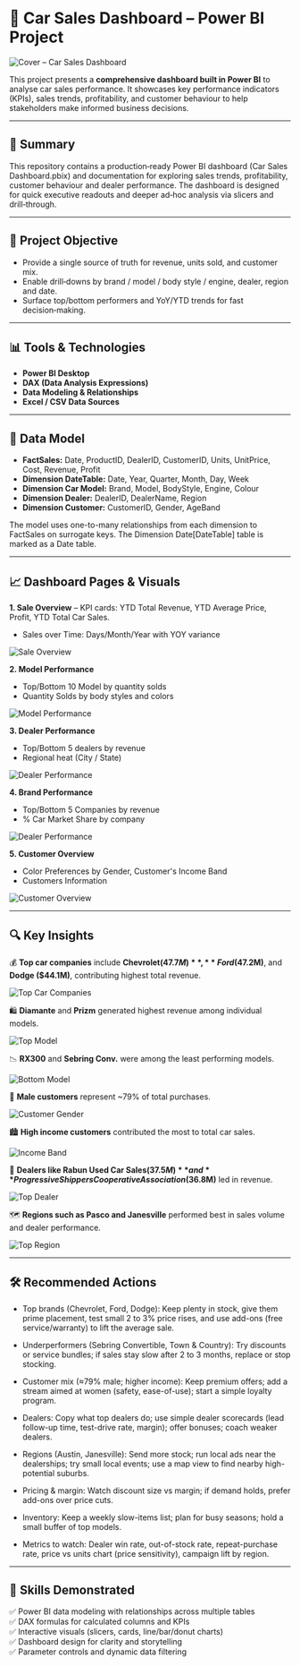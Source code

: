 # 🚗 Car Sales Dashboard – Power BI Project
![Cover – Car Sales Dashboard](assets/sales-overtime.png)

This project presents a **comprehensive dashboard built in Power BI** to analyse car sales performance. It showcases key performance indicators (KPIs), sales trends, profitability, and customer behaviour to help stakeholders make informed business decisions. 

---

## 📌 Summary

This repository contains a production‑ready Power BI dashboard (Car Sales Dashboard.pbix) and documentation for exploring sales trends, profitability, customer behaviour and dealer performance. The dashboard is designed for quick executive readouts and deeper ad‑hoc analysis via slicers and drill‑through.

---

## 🎯 Project Objective

- Provide a single source of truth for revenue, units sold, and customer mix.
- Enable drill‑downs by brand / model / body style / engine, dealer, region and date.
- Surface top/bottom performers and YoY/YTD trends for fast decision‑making.

---

## 📊 Tools & Technologies

- **Power BI Desktop**  
- **DAX (Data Analysis Expressions)**  
- **Data Modeling & Relationships**  
- **Excel / CSV Data Sources**

---

## 🧩 Data Model 

- **FactSales:** Date, ProductID, DealerID, CustomerID, Units, UnitPrice, Cost, Revenue, Profit
- **Dimension DateTable:** Date, Year, Quarter, Month, Day, Week
- **Dimension Car Model:** Brand, Model, BodyStyle, Engine, Colour
- **Dimension Dealer:** DealerID, DealerName, Region
- **Dimension Customer:** CustomerID, Gender, AgeBand

The model uses one-to-many relationships from each dimension to FactSales on surrogate keys. The Dimension Date[DateTable] table is marked as a Date table.

---

## 📈  Dashboard Pages & Visuals

**1. Sale Overview** 
   – KPI cards: YTD Total Revenue, YTD Average Price, Profit, YTD Total Car Sales.
   - Sales over Time: Days/Month/Year with YOY variance
  
  ![Sale Overview](assets/sales-overtime.png)

**2. Model Performance**
   - Top/Bottom 10 Model by quantity solds
   - Quantity Solds by body styles and colors
  
  ![Model Performance](assets/model-performance.png)

**3. Dealer Performance**
   - Top/Bottom 5 dealers by revenue
   - Regional heat (City / State)
  
  ![Dealer Performance](assets/dealer-performance.png)

**4. Brand Performance**
   - Top/Bottom 5 Companies by revenue
   - % Car Market Share by company
  
  ![Dealer Performance](assets/brand-performance.png)

**5. Customer Overview**
   - Color Preferences by Gender, Customer's Income Band
   - Customers Information
  
  ![Customer Overview](assets/customer-overview.png)

---

## 🔍 Key Insights

💰 **Top car companies** include **Chevrolet($47.7M)**, **Ford ($47.2M)**, and **Dodge ($44.1M)**, contributing highest total revenue.
   
   ![Top Car Companies](assets/top-car-company.png)

🛍️ **Diamante** and **Prizm** generated highest revenue among individual models.
   
   ![Top Model](assets/top-model.png)

📉 **RX300** and **Sebring Conv.** were among the least performing models.
   
   ![Bottom Model](assets/bottom-model.png)

🧍 **Male customers** represent ~79% of total purchases.
   
   ![Customer Gender](assets/customer-gender.png)

🏙️ **High income customers** contributed the most to total car sales.
   
   ![Income Band](assets/income-band.png)

📌 **Dealers like Rabun Used Car Sales($37.5M)** and **Progressive Shippers Cooperative Association($36.8M)** led in revenue.
   
   ![Top Dealer](assets/top-dealer.png)

🗺️ **Regions such as Pasco and Janesville** performed best in sales volume and dealer performance.
   
   ![Top Region](assets/region-2.png)

---

## 🛠️ Recommended Actions

- Top brands (Chevrolet, Ford, Dodge): Keep plenty in stock, give them prime placement, test small 2 to 3% price rises, and use add-ons (free service/warranty) to lift the average sale.

- Underperformers (Sebring Convertible, Town & Country): Try discounts or service bundles; if sales stay slow after 2 to 3 months, replace or stop stocking.

- Customer mix (≈79% male; higher income): Keep premium offers; add a stream aimed at women (safety, ease-of-use); start a simple loyalty program.

- Dealers: Copy what top dealers do; use simple dealer scorecards (lead follow-up time, test-drive rate, margin); offer bonuses; coach weaker dealers.

- Regions (Austin, Janesville): Send more stock; run local ads near the dealerships; try small local events; use a map view to find nearby high-potential suburbs.

- Pricing & margin: Watch discount size vs margin; if demand holds, prefer add-ons over price cuts.

- Inventory: Keep a weekly slow-items list; plan for busy seasons; hold a small buffer of top models.

- Metrics to watch: Dealer win rate, out-of-stock rate, repeat-purchase rate, price vs units chart (price sensitivity), campaign lift by region.

---

## 🧠 Skills Demonstrated

 ✅ Power BI data modeling with relationships across multiple tables  
 ✅ DAX formulas for calculated columns and KPIs  
 ✅ Interactive visuals (slicers, cards, line/bar/donut charts)  
 ✅ Dashboard design for clarity and storytelling  
 ✅ Parameter controls and dynamic data filtering




